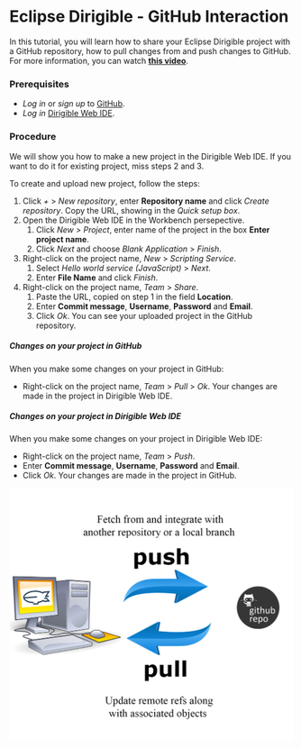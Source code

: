 # Eclipse Dirigible - GitHub Interaction

In this tutorial, you will learn how to share your Eclipse Dirigible project 
with a GitHub repository, how to pull changes from and push changes to GitHub.
For more information, you can watch [**this video**](https://www.youtube.com/watch?v=rerOZSkfbWs&index=2&list=PLNKd01MEkVeJYLtQ2S4HZyDQ1turGCZwr&t=0s).

### Prerequisites
* *Log in* or *sign up* to [GitHub](www.github.com).
* *Log in* [Dirigible Web IDE](http://dirigible.eclipse.org/).

### Procedure
We will show you how to make a new project in the Dirigible Web IDE. If you want to do it for existing project, miss steps 2 and 3.

To create and upload new project, follow the steps:
1. Click *+* > *New repository*, enter **Repository name** and click *Create repository*. Copy the URL, showing in the *Quick setup box*.
2. Open the Dirigible Web IDE in the Workbench persepective. 
	1. Click *New* > *Project*, enter name of the project in the box **Enter project name**. 
	2. Click *Next* and choose *Blank Application* > *Finish*.
3. Right-click on the project name, *New* > *Scripting Service*. 
	1. Select *Hello world service (JavaScript)* > *Next*. 
	2. Enter **File Name** and click *Finish*.
4. Right-click on the project name, *Team* > *Share*. 
	1. Paste the URL, copied on step 1 in the field **Location**. 
	2. Enter **Commit message**, **Username**, **Password** and **Email**. 
	3. Click *Ok*. You can see your uploaded project in the GitHub repository.

##### Changes on your project in GitHub
When you make some changes on your project in GitHub:
* Right-click on the project name, *Team* > *Pull* > *Ok*.
Your changes are made in the project in Dirigible Web IDE.

##### Changes on your project in Dirigible Web IDE
When you make some changes on your project in Dirigible Web IDE:
* Right-click on the project name, *Team* > *Push*. 
* Enter **Commit message**, **Username**, **Password** and **Email**. 
* Click *Ok*. 
Your changes are made in the project in GitHub.

![Alt text](./graphic.svg)
